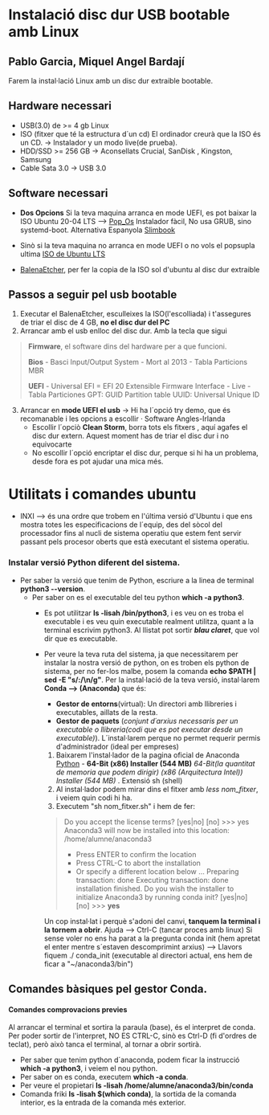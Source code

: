 # Instalació disc dur USB bootable amb Linux
## Pablo Garcia, Miquel Angel Bardají

Farem la instal·lació Linux amb un disc dur extraible bootable.

## Hardware necessari
 - USB(3.0) de >= 4 gb Linux
 - ISO  (fitxer que té la estructura d´un cd) El ordinador creurà que la ISO és  un CD. → Instalador y un modo live(de prueba). 
 - HDD/SSD >= 256 GB → Aconsellats Crucial, SanDisk , Kingston, Samsung
 - Cable Sata 3.0 → USB 3.0

## Software necessari
 - **Dos Opcions** Si la teva maquina arranca en mode UEFI, es pot baixar la ISO  Ubuntu 20-04 LTS --> [Pop_Os](https://pop.system76.com/)   Instalador fàcil, No usa GRUB, sino systemd-boot. Alternativa Espanyola [Slimbook](https://slimbook.es/)
  - Sinò si la teva maquina no arranca en mode UEFI o no vols el popsupla ultima  [ISO de Ubuntu LTS ](https://ubuntu.com/download/desktop) 

 - [BalenaEtcher](https://www.balena.io/etcher/), per fer la copia de la ISO sol d'ubuntu al disc dur extraible

## Passos a seguir pel usb bootable

 1. Executar el BalenaEtcher, esculleixes la ISO(l'escolliada) i t'assegures de triar el disc de 4 GB, **no el disc dur del PC**
 2. Arrancar amb el usb enlloc del disc dur. Amb la tecla que sigui
> **Firmware**, el software dins del hardware per a que funcioni.
>
> **Bios** - Basci Input/Output System - Mort al 2013 - Tabla Particions MBR
>
> **UEFI** - Universal EFI = EFI 20 Extensible Firmware Interface - Live - 
>  Tabla Particiones GPT: GUID Partition table
> UUID: Universal Unique ID
 3. Arrancar en **mode UEFI el usb** → Hi ha l´opció try demo, que és recomanable i les opcions a escollir 
    · Software  Angles-Irlanda
    - Escollir l´opciò **Clean Storm**, borra tots els fitxers , aquí agafes el disc dur extern. Aquest moment has de triar el disc dur i no equivocarte
    - No escollir l´opció encriptar el disc dur, perque si hi ha un problema, desde fora es pot ajudar una mica més.

# Utilitats i comandes ubuntu

- INXI --> és una ordre que trobem en l'última versió d'Ubuntu i que ens mostra totes les especificacions de l´equip, des del sòcol del processador fins al nucli de sistema operatiu que estem fent servir passant pels procesor oberts que està executant el sistema operatiu.

### Instalar versió Python diferent del sistema.
- Per saber la versió que tenim de Python,  escriure a la linea de terminal **python3 --version**.
   -  Per saber on es el executable del teu python **which -a python3**. 
      - Es pot utilitzar **ls -lisah /bin/python3**, i es veu on es troba el executable i es veu quin executable realment utilitza, quant a la terminal escrivim python3. Al llistat pot sortir ***blau claret***, que vol dir que es executable.
	  
	  - Per veure la teva ruta del sistema, ja que necessitarem per instalar la nostra versió de python,  on es troben els python de sistema, per no fer-los malbe, posem la comanda **echo $PATH | sed -E "s/:/\n/g"**.
	  Per la instal·lació de la teva versió, instal·larem **Conda --> (Anaconda)** que és:
	      - **Gestor de entorns**(virtual): Un directori amb llibreries i executables, aillats de la resta.
		  - **Gestor de paquets** (*conjunt d´arxius necessaris per un executable o llibreria(codi que es pot executar desde un executable)*). 
		  L´instal·larem perque no permet requerir permis d'administrador (ideal per empreses)
		1.  Baixarem l'instal·lador de la pagina oficial de Anaconda [Python](https://www.anaconda.com/products/individual "Python") - **64-Bit (x86) Installer (544 MB)** *64-Bit(la quantitat de memoria que podem dirigir) (x86 *(Arquitectura Intel)*) Installer (544 MB)* .  Extensió sh (shell)
		2. Al instal·lador podem mirar dins el fitxer amb *less nom_fitxer*, i veiem quin codi hi ha.
		3. Executem "sh nom_fitxer.sh" i hem de fer: 
		> Do you accept the license terms? [yes|no]
		>[no] >>> yes
		>Anaconda3 will now be installed into this location:
		>/home/alumne/anaconda3
		>
		>  - Press ENTER to confirm the location
		>  - Press CTRL-C to abort the installation
		>  - Or specify a different location below
		> ...
		>Preparing transaction: done
		>Executing transaction: done
		>installation finished.
		>Do you wish the installer to initialize Anaconda3
		>by running conda init? [yes|no]
		>[no] >>> **yes**
		
		Un cop instal·lat i perquè s'adoni del canvi, **tanquem la terminal i la tornem a obrir**.
		 Ajuda --> Ctrl-C (tancar proces amb linux)
		 	Si sense voler no ens ha parat a la pregunta conda init (hem apretat el enter mentre s´estaven descomprimint arxius) --> Llavors fiquem ./ conda_init (executable al directori actual, ens hem de ficar a "~/anaconda3/bin")
			
## Comandes bàsiques pel gestor Conda.

#### Comandes comprovacions previes
Al arrancar el terminal et sortira la paraula (base), és el interpret de conda.
Per poder sortir de l'interpret, NO ES CTRL-C, sinò es Ctrl-D (fi d'ordres de teclat), però això tanca el terminal, al tornar a obrir sortirà.
- Per saber que tenim python d´anaconda, podem ficar la instrucció **which -a python3**, i veiem el nou python.
- Per saber on es conda, executem **which -a conda**.
- Per veure el propietari **ls -lisah /home/alumne/anaconda3/bin/conda**
- Comanda friki **ls -lisah $(which conda)**, la sortida de la comanda interior, es la entrada de la comanda més exterior.
